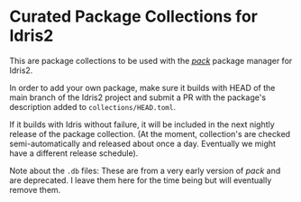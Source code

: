 # Curated Package Collections for Idris2

This are package collections to be used with the
[*pack*](https://github.com/stefan-hoeck/idris2-pack) package manager
for Idris2.

In order to add your own package, make sure it builds with HEAD
of the main branch of the Idris2 project and submit a PR with
the package's description added to `collections/HEAD.toml`.

If it builds with Idris without failure, it will be included
in the next nightly release of the package collection. (At the
moment, collection's are checked semi-automatically and released
about once a day. Eventually we might have a different
release schedule).

Note about the `.db` files: These are from a very early version
of *pack* and are deprecated. I leave them here for the time
being but will eventually remove them.

